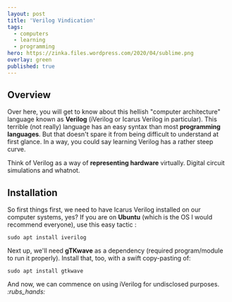```yaml
---
layout: post
title: 'Verilog Vindication'
tags:
  - computers
  - learning
  - programming
hero: https://zinka.files.wordpress.com/2020/04/sublime.png
overlay: green
published: true
---
```


## Overview
Over here, you will get to know about this hellish "computer architecture" language known as **Verilog** (iVerilog or Icarus Verilog in particular). This terrible (not really) language has an easy syntax than most **programming languages**. But that doesn't spare it from being difficult to understand at first glance. In a way, you could say learning Verilog has a rather steep curve.

Think of Verilog as a way of **representing hardware** virtually. Digital circuit simulations and whatnot.

## Installation
So first things first, we need to have Icarus Verilog installed on our computer systems, yes? If you are on **Ubuntu** (which is the OS I would recommend everyone), use this easy tactic :

~~~
sudo apt install iverilog
~~~

Next up, we'll need **gTKwave** as a dependency (required program/module to run it properly). Install that, too, with a swift copy-pasting of:

~~~
sudo apt install gtkwave
~~~

And now, we can commence on using iVerilog for undisclosed purposes. *:rubs_hands:*


